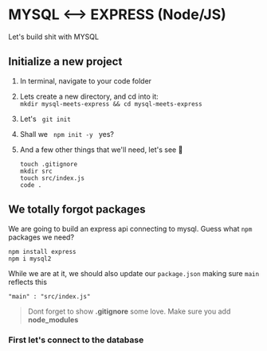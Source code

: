 # MYSQL <--> EXPRESS (Node/JS)

Let's build shit with MYSQL

## Initialize a new project

1. In terminal, navigate to your code folder

2. Lets create a new directory, and cd into it:\
```mkdir mysql-meets-express && cd mysql-meets-express```

3. Let's &nbsp; `git init`

4. Shall we &nbsp; `npm init -y` &nbsp; yes?

5. And a few other things that we'll need, let's  see 🤔

   ```touch .gitignore``` \
   ```mkdir src```\
   ```touch src/index.js``` \
   ``` code . ```

## We totally forgot packages

We are going to build an express api connecting to mysql. Guess what `npm` packages we need?

```shell
npm install express
npm i mysql2
```

While we are at it, we should also update our `package.json` making sure `main` reflects this

```code
"main" : "src/index.js"
```

> Dont forget to show **.gitignore** some love. Make sure you add **node_modules**

### First let's connect to the database


